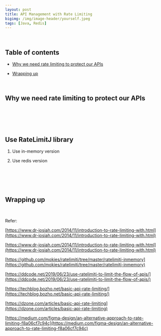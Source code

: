 ```yaml
---
layout: post
title: API Management with Rate Limiting
bigimg: /img/image-header/yourself.jpeg
tags: [Java, Redis]
---
```





<br>

## Table of contents
- [Why we need rate limiting to protect our APIs](#why-we-need-rate-limiting-to-protect-our-APIs)

- [Wrapping up](#wrapping-up)


<br>

## Why we need rate limiting to protect our APIs





<br>

## 






<br>

## Use RateLimitJ library
1. Use in-memory version



2. Use redis version



<br>

## 




<br>

## Wrapping up




<br>

Refer:

[https://www.dr-josiah.com/2014/11/introduction-to-rate-limiting-with.html](https://www.dr-josiah.com/2014/11/introduction-to-rate-limiting-with.html)

[https://www.dr-josiah.com/2014/11/introduction-to-rate-limiting-with.html](https://www.dr-josiah.com/2014/11/introduction-to-rate-limiting-with.html)

[https://github.com/mokies/ratelimitj/tree/master/ratelimitj-inmemory](https://github.com/mokies/ratelimitj/tree/master/ratelimitj-inmemory)

[https://ddcode.net/2019/06/23/use-ratelimitj-to-limit-the-flow-of-apis/](https://ddcode.net/2019/06/23/use-ratelimitj-to-limit-the-flow-of-apis/)

[https://techblog.bozho.net/basic-api-rate-limiting/](https://techblog.bozho.net/basic-api-rate-limiting/)

[https://dzone.com/articles/basic-api-rate-limiting](https://dzone.com/articles/basic-api-rate-limiting)

[https://medium.com/figma-design/an-alternative-approach-to-rate-limiting-f8a06cf7c94c](https://medium.com/figma-design/an-alternative-approach-to-rate-limiting-f8a06cf7c94c)